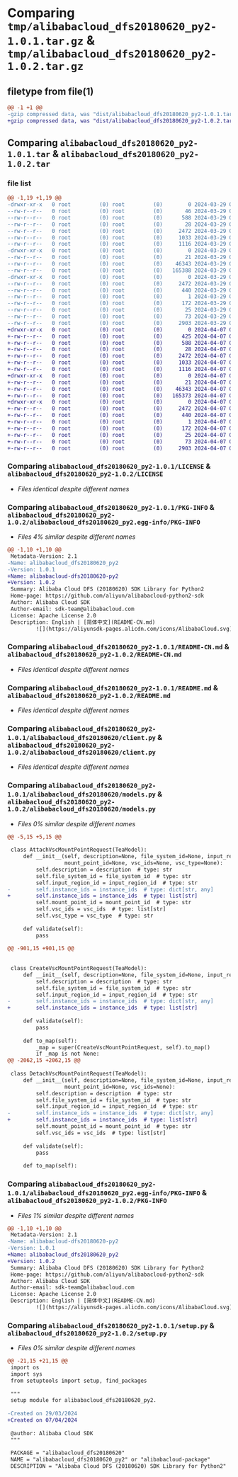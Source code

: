 # Comparing `tmp/alibabacloud_dfs20180620_py2-1.0.1.tar.gz` & `tmp/alibabacloud_dfs20180620_py2-1.0.2.tar.gz`

## filetype from file(1)

```diff
@@ -1 +1 @@
-gzip compressed data, was "dist/alibabacloud_dfs20180620_py2-1.0.1.tar", last modified: Fri Mar 29 02:31:58 2024, max compression
+gzip compressed data, was "dist/alibabacloud_dfs20180620_py2-1.0.2.tar", last modified: Sun Apr  7 08:43:47 2024, max compression
```

## Comparing `alibabacloud_dfs20180620_py2-1.0.1.tar` & `alibabacloud_dfs20180620_py2-1.0.2.tar`

### file list

```diff
@@ -1,19 +1,19 @@
-drwxr-xr-x   0 root         (0) root         (0)        0 2024-03-29 02:31:58.000000 alibabacloud_dfs20180620_py2-1.0.1/
--rw-r--r--   0 root         (0) root         (0)       46 2024-03-29 02:31:58.000000 alibabacloud_dfs20180620_py2-1.0.1/ChangeLog.md
--rw-r--r--   0 root         (0) root         (0)      588 2024-03-29 02:31:58.000000 alibabacloud_dfs20180620_py2-1.0.1/LICENSE
--rw-r--r--   0 root         (0) root         (0)       28 2024-03-29 02:31:58.000000 alibabacloud_dfs20180620_py2-1.0.1/MANIFEST.in
--rw-r--r--   0 root         (0) root         (0)     2472 2024-03-29 02:31:58.000000 alibabacloud_dfs20180620_py2-1.0.1/PKG-INFO
--rw-r--r--   0 root         (0) root         (0)     1033 2024-03-29 02:31:58.000000 alibabacloud_dfs20180620_py2-1.0.1/README-CN.md
--rw-r--r--   0 root         (0) root         (0)     1116 2024-03-29 02:31:58.000000 alibabacloud_dfs20180620_py2-1.0.1/README.md
-drwxr-xr-x   0 root         (0) root         (0)        0 2024-03-29 02:31:58.000000 alibabacloud_dfs20180620_py2-1.0.1/alibabacloud_dfs20180620/
--rw-r--r--   0 root         (0) root         (0)       21 2024-03-29 02:31:58.000000 alibabacloud_dfs20180620_py2-1.0.1/alibabacloud_dfs20180620/__init__.py
--rw-r--r--   0 root         (0) root         (0)    46343 2024-03-29 02:31:58.000000 alibabacloud_dfs20180620_py2-1.0.1/alibabacloud_dfs20180620/client.py
--rw-r--r--   0 root         (0) root         (0)   165388 2024-03-29 02:31:58.000000 alibabacloud_dfs20180620_py2-1.0.1/alibabacloud_dfs20180620/models.py
-drwxr-xr-x   0 root         (0) root         (0)        0 2024-03-29 02:31:58.000000 alibabacloud_dfs20180620_py2-1.0.1/alibabacloud_dfs20180620_py2.egg-info/
--rw-r--r--   0 root         (0) root         (0)     2472 2024-03-29 02:31:58.000000 alibabacloud_dfs20180620_py2-1.0.1/alibabacloud_dfs20180620_py2.egg-info/PKG-INFO
--rw-r--r--   0 root         (0) root         (0)      440 2024-03-29 02:31:58.000000 alibabacloud_dfs20180620_py2-1.0.1/alibabacloud_dfs20180620_py2.egg-info/SOURCES.txt
--rw-r--r--   0 root         (0) root         (0)        1 2024-03-29 02:31:58.000000 alibabacloud_dfs20180620_py2-1.0.1/alibabacloud_dfs20180620_py2.egg-info/dependency_links.txt
--rw-r--r--   0 root         (0) root         (0)      172 2024-03-29 02:31:58.000000 alibabacloud_dfs20180620_py2-1.0.1/alibabacloud_dfs20180620_py2.egg-info/requires.txt
--rw-r--r--   0 root         (0) root         (0)       25 2024-03-29 02:31:58.000000 alibabacloud_dfs20180620_py2-1.0.1/alibabacloud_dfs20180620_py2.egg-info/top_level.txt
--rw-r--r--   0 root         (0) root         (0)       73 2024-03-29 02:31:58.000000 alibabacloud_dfs20180620_py2-1.0.1/setup.cfg
--rw-r--r--   0 root         (0) root         (0)     2903 2024-03-29 02:31:58.000000 alibabacloud_dfs20180620_py2-1.0.1/setup.py
+drwxr-xr-x   0 root         (0) root         (0)        0 2024-04-07 08:43:47.000000 alibabacloud_dfs20180620_py2-1.0.2/
+-rw-r--r--   0 root         (0) root         (0)      425 2024-04-07 08:43:47.000000 alibabacloud_dfs20180620_py2-1.0.2/ChangeLog.md
+-rw-r--r--   0 root         (0) root         (0)      588 2024-04-07 08:43:47.000000 alibabacloud_dfs20180620_py2-1.0.2/LICENSE
+-rw-r--r--   0 root         (0) root         (0)       28 2024-04-07 08:43:47.000000 alibabacloud_dfs20180620_py2-1.0.2/MANIFEST.in
+-rw-r--r--   0 root         (0) root         (0)     2472 2024-04-07 08:43:47.000000 alibabacloud_dfs20180620_py2-1.0.2/PKG-INFO
+-rw-r--r--   0 root         (0) root         (0)     1033 2024-04-07 08:43:47.000000 alibabacloud_dfs20180620_py2-1.0.2/README-CN.md
+-rw-r--r--   0 root         (0) root         (0)     1116 2024-04-07 08:43:47.000000 alibabacloud_dfs20180620_py2-1.0.2/README.md
+drwxr-xr-x   0 root         (0) root         (0)        0 2024-04-07 08:43:47.000000 alibabacloud_dfs20180620_py2-1.0.2/alibabacloud_dfs20180620/
+-rw-r--r--   0 root         (0) root         (0)       21 2024-04-07 08:43:47.000000 alibabacloud_dfs20180620_py2-1.0.2/alibabacloud_dfs20180620/__init__.py
+-rw-r--r--   0 root         (0) root         (0)    46343 2024-04-07 08:43:47.000000 alibabacloud_dfs20180620_py2-1.0.2/alibabacloud_dfs20180620/client.py
+-rw-r--r--   0 root         (0) root         (0)   165373 2024-04-07 08:43:47.000000 alibabacloud_dfs20180620_py2-1.0.2/alibabacloud_dfs20180620/models.py
+drwxr-xr-x   0 root         (0) root         (0)        0 2024-04-07 08:43:47.000000 alibabacloud_dfs20180620_py2-1.0.2/alibabacloud_dfs20180620_py2.egg-info/
+-rw-r--r--   0 root         (0) root         (0)     2472 2024-04-07 08:43:47.000000 alibabacloud_dfs20180620_py2-1.0.2/alibabacloud_dfs20180620_py2.egg-info/PKG-INFO
+-rw-r--r--   0 root         (0) root         (0)      440 2024-04-07 08:43:47.000000 alibabacloud_dfs20180620_py2-1.0.2/alibabacloud_dfs20180620_py2.egg-info/SOURCES.txt
+-rw-r--r--   0 root         (0) root         (0)        1 2024-04-07 08:43:47.000000 alibabacloud_dfs20180620_py2-1.0.2/alibabacloud_dfs20180620_py2.egg-info/dependency_links.txt
+-rw-r--r--   0 root         (0) root         (0)      172 2024-04-07 08:43:47.000000 alibabacloud_dfs20180620_py2-1.0.2/alibabacloud_dfs20180620_py2.egg-info/requires.txt
+-rw-r--r--   0 root         (0) root         (0)       25 2024-04-07 08:43:47.000000 alibabacloud_dfs20180620_py2-1.0.2/alibabacloud_dfs20180620_py2.egg-info/top_level.txt
+-rw-r--r--   0 root         (0) root         (0)       73 2024-04-07 08:43:47.000000 alibabacloud_dfs20180620_py2-1.0.2/setup.cfg
+-rw-r--r--   0 root         (0) root         (0)     2903 2024-04-07 08:43:47.000000 alibabacloud_dfs20180620_py2-1.0.2/setup.py
```

### Comparing `alibabacloud_dfs20180620_py2-1.0.1/LICENSE` & `alibabacloud_dfs20180620_py2-1.0.2/LICENSE`

 * *Files identical despite different names*

### Comparing `alibabacloud_dfs20180620_py2-1.0.1/PKG-INFO` & `alibabacloud_dfs20180620_py2-1.0.2/alibabacloud_dfs20180620_py2.egg-info/PKG-INFO`

 * *Files 4% similar despite different names*

```diff
@@ -1,10 +1,10 @@
 Metadata-Version: 2.1
-Name: alibabacloud_dfs20180620_py2
-Version: 1.0.1
+Name: alibabacloud-dfs20180620-py2
+Version: 1.0.2
 Summary: Alibaba Cloud DFS (20180620) SDK Library for Python2
 Home-page: https://github.com/aliyun/alibabacloud-python2-sdk
 Author: Alibaba Cloud SDK
 Author-email: sdk-team@alibabacloud.com
 License: Apache License 2.0
 Description: English | [简体中文](README-CN.md)
         ![](https://aliyunsdk-pages.alicdn.com/icons/AlibabaCloud.svg)
```

### Comparing `alibabacloud_dfs20180620_py2-1.0.1/README-CN.md` & `alibabacloud_dfs20180620_py2-1.0.2/README-CN.md`

 * *Files identical despite different names*

### Comparing `alibabacloud_dfs20180620_py2-1.0.1/README.md` & `alibabacloud_dfs20180620_py2-1.0.2/README.md`

 * *Files identical despite different names*

### Comparing `alibabacloud_dfs20180620_py2-1.0.1/alibabacloud_dfs20180620/client.py` & `alibabacloud_dfs20180620_py2-1.0.2/alibabacloud_dfs20180620/client.py`

 * *Files identical despite different names*

### Comparing `alibabacloud_dfs20180620_py2-1.0.1/alibabacloud_dfs20180620/models.py` & `alibabacloud_dfs20180620_py2-1.0.2/alibabacloud_dfs20180620/models.py`

 * *Files 0% similar despite different names*

```diff
@@ -5,15 +5,15 @@
 
 class AttachVscMountPointRequest(TeaModel):
     def __init__(self, description=None, file_system_id=None, input_region_id=None, instance_ids=None,
                  mount_point_id=None, vsc_ids=None, vsc_type=None):
         self.description = description  # type: str
         self.file_system_id = file_system_id  # type: str
         self.input_region_id = input_region_id  # type: str
-        self.instance_ids = instance_ids  # type: dict[str, any]
+        self.instance_ids = instance_ids  # type: list[str]
         self.mount_point_id = mount_point_id  # type: str
         self.vsc_ids = vsc_ids  # type: list[str]
         self.vsc_type = vsc_type  # type: str
 
     def validate(self):
         pass
 
@@ -901,15 +901,15 @@
 
 
 class CreateVscMountPointRequest(TeaModel):
     def __init__(self, description=None, file_system_id=None, input_region_id=None, instance_ids=None):
         self.description = description  # type: str
         self.file_system_id = file_system_id  # type: str
         self.input_region_id = input_region_id  # type: str
-        self.instance_ids = instance_ids  # type: dict[str, any]
+        self.instance_ids = instance_ids  # type: list[str]
 
     def validate(self):
         pass
 
     def to_map(self):
         _map = super(CreateVscMountPointRequest, self).to_map()
         if _map is not None:
@@ -2062,15 +2062,15 @@
 
 class DetachVscMountPointRequest(TeaModel):
     def __init__(self, description=None, file_system_id=None, input_region_id=None, instance_ids=None,
                  mount_point_id=None, vsc_ids=None):
         self.description = description  # type: str
         self.file_system_id = file_system_id  # type: str
         self.input_region_id = input_region_id  # type: str
-        self.instance_ids = instance_ids  # type: dict[str, any]
+        self.instance_ids = instance_ids  # type: list[str]
         self.mount_point_id = mount_point_id  # type: str
         self.vsc_ids = vsc_ids  # type: list[str]
 
     def validate(self):
         pass
 
     def to_map(self):
```

### Comparing `alibabacloud_dfs20180620_py2-1.0.1/alibabacloud_dfs20180620_py2.egg-info/PKG-INFO` & `alibabacloud_dfs20180620_py2-1.0.2/PKG-INFO`

 * *Files 1% similar despite different names*

```diff
@@ -1,10 +1,10 @@
 Metadata-Version: 2.1
-Name: alibabacloud-dfs20180620-py2
-Version: 1.0.1
+Name: alibabacloud_dfs20180620_py2
+Version: 1.0.2
 Summary: Alibaba Cloud DFS (20180620) SDK Library for Python2
 Home-page: https://github.com/aliyun/alibabacloud-python2-sdk
 Author: Alibaba Cloud SDK
 Author-email: sdk-team@alibabacloud.com
 License: Apache License 2.0
 Description: English | [简体中文](README-CN.md)
         ![](https://aliyunsdk-pages.alicdn.com/icons/AlibabaCloud.svg)
```

### Comparing `alibabacloud_dfs20180620_py2-1.0.1/setup.py` & `alibabacloud_dfs20180620_py2-1.0.2/setup.py`

 * *Files 0% similar despite different names*

```diff
@@ -21,15 +21,15 @@
 import os
 import sys
 from setuptools import setup, find_packages
 
 """
 setup module for alibabacloud_dfs20180620_py2.
 
-Created on 29/03/2024
+Created on 07/04/2024
 
 @author: Alibaba Cloud SDK
 """
 
 PACKAGE = "alibabacloud_dfs20180620"
 NAME = "alibabacloud_dfs20180620_py2" or "alibabacloud-package"
 DESCRIPTION = "Alibaba Cloud DFS (20180620) SDK Library for Python2"
```

